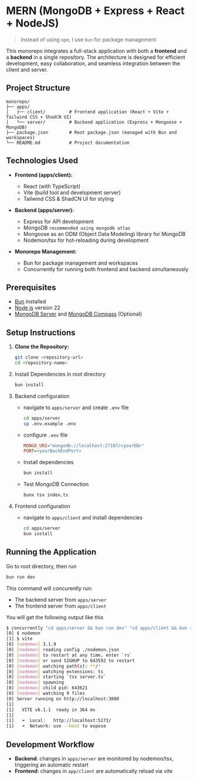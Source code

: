 # MERN (MongoDB + Express + React + NodeJS)

> Instead of using `npm`, I use `bun` for package management

This monorepo integrates a full-stack application with both a **frontend** and a **backend** in a single repository. The architecture is designed for efficient development, easy collaboration, and seamless integration between the client and server.

## Project Structure

```plaintext
monorepo/
├── apps/
│   ├── client/         # Frontend application (React + Vite + Tailwind CSS + ShadCN UI)
│   └── server/         # Backend application (Express + Mongoose + MongoDB)
├── package.json        # Root package.json (managed with Bun and workspaces)
└── README.md           # Project documentation
```

## Technologies Used

- **Frontend (apps/client):**

  - React (with TypeScript)
  - Vite (build tool and development server)
  - Tailwind CSS & ShadCN UI for styling

- **Backend (apps/server):**

  - Express for API development
  - MongoDB `recommended using mongodb atlas`
  - Mongoose as an ODM (Object Data Modeling) library for MongoDB
  - Nodemon/tsx for hot-reloading during development

- **Monorepo Management:**
  - Bun for package management and workspaces
  - Concurrently for running both frontend and backend simultaneously

## Prerequisites

- [Bun](https://bun.sh/) installed
- [Node js](https://nodejs.org/en/download) version 22
- [MongoDB Server](https://www.mongodb.com/try/download/community) and [MongoDB Compass](https://www.mongodb.com/try/download/compass) (Optional)

## Setup Instructions

1. **Clone the Repository:**

   ```bash
   git clone <repository-url>
   cd <repository-name>
   ```

2. Install Dependencies in root directory

   ```bash
   bun install
   ```

3. Backend configuration

   - navigate to `apps/server` and create `.env` file

     ```bash
     cd apps/server
     cp .env.example .env
     ```

   - configure `.env` file

     ```ini
     MONGO_URI="mongodb://localhost:27107/<yourDB>"
     PORT=<yourBackEndPort>
     ```

   - Install dependencies

     ```bash
     bun install
     ```

   - Test MongoDB Connection

     ```bash
     bunx tsx index.ts
     ```

4. Frontend configuration

   - navigate to `apps/client` and install dependencies

     ```bash
     cd apps/server
     bun install
     ```

## Running the Application

Go to root directory, then run

```bash
bun run dev
```

This command will concurently run:

- The backend server from `apps/server`
- The frontend server from `apps/client`

You will get the following output like this

```bash
$ concurrently "cd apps/server && bun run dev" "cd apps/client && bun run dev"
[0] $ nodemon
[1] $ vite
[0] [nodemon] 3.1.9
[0] [nodemon] reading config ./nodemon.json
[0] [nodemon] to restart at any time, enter `rs`
[0] [nodemon] or send SIGHUP to 643592 to restart
[0] [nodemon] watching path(s): **/*
[0] [nodemon] watching extensions: ts
[0] [nodemon] starting `tsx server.ts`
[0] [nodemon] spawning
[0] [nodemon] child pid: 643621
[0] [nodemon] watching 9 files
[0] Server running on http://localhost:3000
[1]
[1]   VITE v6.1.1  ready in 364 ms
[1]
[1]   ➜  Local:   http://localhost:5173/
[1]   ➜  Network: use --host to expose
```

## Development Workflow

- **Backend**: changes in `apps/server` are monitored by nodemon/tsx, triggering an automatic restart
- **Frontend**: changes in `app/client` are automatically reload via vite

